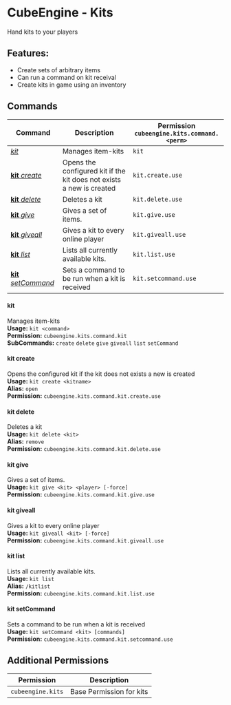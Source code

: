 # CubeEngine - Kits
Hand kits to your players
## Features:
 - Create sets of arbitrary items
 - Can run a command on kit receival
 - Create kits in game using an inventory
## Commands
| Command | Description | Permission<br>`cubeengine.kits.command.<perm>` |
| --- | --- | --- |
| [*kit*](#kit) | Manages item-kits | `kit` |
| [**kit** *create*](#kit-create) | Opens the configured kit if the kit does not exists a new is created | `kit.create.use` |
| [**kit** *delete*](#kit-delete) | Deletes a kit | `kit.delete.use` |
| [**kit** *give*](#kit-give) | Gives a set of items. | `kit.give.use` |
| [**kit** *giveall*](#kit-giveall) | Gives a kit to every online player | `kit.giveall.use` |
| [**kit** *list*](#kit-list) | Lists all currently available kits. | `kit.list.use` |
| [**kit** *setCommand*](#kit-setcommand) | Sets a command to be run when a kit is received | `kit.setcommand.use` |
#### kit  
Manages item-kits  
**Usage:** `kit <command>`  
**Permission:** `cubeengine.kits.command.kit`  
**SubCommands:** `create` `delete` `give` `giveall` `list` `setCommand`  
#### kit create  
Opens the configured kit if the kit does not exists a new is created  
**Usage:** `kit create <kitname>`  
**Alias:** `open`  
**Permission:** `cubeengine.kits.command.kit.create.use`  
  
#### kit delete  
Deletes a kit  
**Usage:** `kit delete <kit>`  
**Alias:** `remove`  
**Permission:** `cubeengine.kits.command.kit.delete.use`  
  
#### kit give  
Gives a set of items.  
**Usage:** `kit give <kit> <player> [-force]`  
**Permission:** `cubeengine.kits.command.kit.give.use`  
  
#### kit giveall  
Gives a kit to every online player  
**Usage:** `kit giveall <kit> [-force]`  
**Permission:** `cubeengine.kits.command.kit.giveall.use`  
  
#### kit list  
Lists all currently available kits.  
**Usage:** `kit list `  
**Alias:** `/kitlist`  
**Permission:** `cubeengine.kits.command.kit.list.use`  
  
#### kit setCommand  
Sets a command to be run when a kit is received  
**Usage:** `kit setCommand <kit> [commands]`  
**Permission:** `cubeengine.kits.command.kit.setcommand.use`  
  
## Additional Permissions

| Permission | Description |
| --- | --- |
| `cubeengine.kits` | Base Permission for kits |